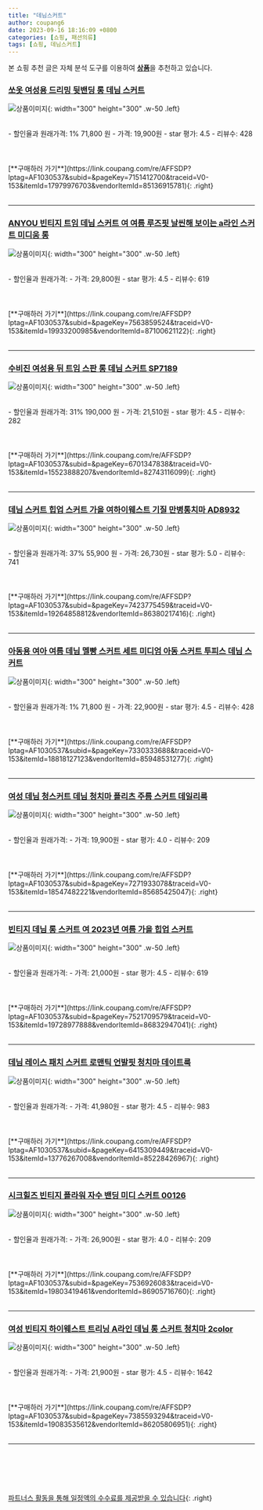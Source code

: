 ```yaml
---
title: "데님스커트"
author: coupang6
date: 2023-09-16 18:16:09 +0800
categories: [쇼핑, 패션의류]
tags: [쇼핑, 데님스커트]
---
```


본 쇼핑 추천 글은 자체 분석 도구를 이용하여 [**상품**](https://link.coupang.com/a/bao1ui)을 추천하고 있습니다.

### [쏘옷 여성용 드리밍 뒷밴딩 롱 데님 스커트](https://link.coupang.com/re/AFFSDP?lptag=AF1030537&subid=&pageKey=7151412700&traceid=V0-153&itemId=17979976703&vendorItemId=85136915781)

![상품이미지](https://thumbnail10.coupangcdn.com/thumbnails/remote/230x230ex/image/vendor_inventory/e825/4dd5514f71cce6c31de8cd0d16776c1e87467ac235db329037a6c4af1178.jpg){: width="300" height="300" .w-50 .left}


<br>
- 할인율과 원래가격: 1%  71,800   원
- 가격: 19,900원
- star 평가: 4.5
- 리뷰수: 428
<br>
<br>
<br>
<br>
[**구매하러 가기**](https://link.coupang.com/re/AFFSDP?lptag=AF1030537&subid=&pageKey=7151412700&traceid=V0-153&itemId=17979976703&vendorItemId=85136915781){: .right}
<br>
<br>

---

### [ANYOU 빈티지 트임 데님 스커트 여 여름 루즈핏 날씬해 보이는 a라인 스커트 미디움 롱](https://link.coupang.com/re/AFFSDP?lptag=AF1030537&subid=&pageKey=7563859524&traceid=V0-153&itemId=19933200985&vendorItemId=87100621122)

![상품이미지](https://thumbnail9.coupangcdn.com/thumbnails/remote/230x230ex/image/vendor_inventory/fbed/725b51eb4e7bbf4576cd7785a2759908dbb6417c33ef95f12839e6340883.jpg){: width="300" height="300" .w-50 .left}


<br>
- 할인율과 원래가격: 
- 가격: 29,800원
- star 평가: 4.5
- 리뷰수: 619
<br>
<br>
<br>
<br>
[**구매하러 가기**](https://link.coupang.com/re/AFFSDP?lptag=AF1030537&subid=&pageKey=7563859524&traceid=V0-153&itemId=19933200985&vendorItemId=87100621122){: .right}
<br>
<br>

---

### [수비진 여성용 뒤 트임 스판 롱 데님 스커트 SP7189](https://link.coupang.com/re/AFFSDP?lptag=AF1030537&subid=&pageKey=6701347838&traceid=V0-153&itemId=15523888207&vendorItemId=82743116099)

![상품이미지](https://thumbnail10.coupangcdn.com/thumbnails/remote/230x230ex/image/rs_quotation_api/ny9qkcky/0813a79f971e4114ba17d9d03a7fdbee.jpg){: width="300" height="300" .w-50 .left}


<br>
- 할인율과 원래가격: 31%  190,000   원
- 가격: 21,510원
- star 평가: 4.5
- 리뷰수: 282
<br>
<br>
<br>
<br>
[**구매하러 가기**](https://link.coupang.com/re/AFFSDP?lptag=AF1030537&subid=&pageKey=6701347838&traceid=V0-153&itemId=15523888207&vendorItemId=82743116099){: .right}
<br>
<br>

---

### [데님 스커트 힙업 스커트 가을 여하이웨스트 기질 만병통치마 AD8932](https://link.coupang.com/re/AFFSDP?lptag=AF1030537&subid=&pageKey=7423775459&traceid=V0-153&itemId=19264858812&vendorItemId=86380217416)

![상품이미지](https://thumbnail8.coupangcdn.com/thumbnails/remote/230x230ex/image/vendor_inventory/36b9/6aabeca1963fd156bd97b1c05ad5b01f3248c4da0b5699578149780702b5.jpg){: width="300" height="300" .w-50 .left}


<br>
- 할인율과 원래가격: 37%  55,900   원
- 가격: 26,730원
- star 평가: 5.0
- 리뷰수: 741
<br>
<br>
<br>
<br>
[**구매하러 가기**](https://link.coupang.com/re/AFFSDP?lptag=AF1030537&subid=&pageKey=7423775459&traceid=V0-153&itemId=19264858812&vendorItemId=86380217416){: .right}
<br>
<br>

---

### [아동용 여아 여름 데님 멜빵 스커트 세트 미디엄 아동 스커트 투피스 데님 스커트](https://link.coupang.com/re/AFFSDP?lptag=AF1030537&subid=&pageKey=7330333688&traceid=V0-153&itemId=18818127123&vendorItemId=85948531277)

![상품이미지](https://thumbnail8.coupangcdn.com/thumbnails/remote/230x230ex/image/vendor_inventory/d31d/fe5b294a60b0c333fb4b2a0421407c735c9baaedf8d8fc64d3433b09ccbd.jpg){: width="300" height="300" .w-50 .left}


<br>
- 할인율과 원래가격: 1%  71,800   원
- 가격: 22,900원
- star 평가: 4.5
- 리뷰수: 428
<br>
<br>
<br>
<br>
[**구매하러 가기**](https://link.coupang.com/re/AFFSDP?lptag=AF1030537&subid=&pageKey=7330333688&traceid=V0-153&itemId=18818127123&vendorItemId=85948531277){: .right}
<br>
<br>

---

### [여성 데님 청스커트 데님 청치마 플리츠 주름 스커트 데일리룩](https://link.coupang.com/re/AFFSDP?lptag=AF1030537&subid=&pageKey=7271933078&traceid=V0-153&itemId=18547482221&vendorItemId=85685425047)

![상품이미지](https://thumbnail7.coupangcdn.com/thumbnails/remote/230x230ex/image/vendor_inventory/0608/7417309406ac6e43df137fcdf91f6b3f0735f87c584791f146aaae0bb2d0.png){: width="300" height="300" .w-50 .left}


<br>
- 할인율과 원래가격: 
- 가격: 19,900원
- star 평가: 4.0
- 리뷰수: 209
<br>
<br>
<br>
<br>
[**구매하러 가기**](https://link.coupang.com/re/AFFSDP?lptag=AF1030537&subid=&pageKey=7271933078&traceid=V0-153&itemId=18547482221&vendorItemId=85685425047){: .right}
<br>
<br>

---

### [빈티지 데님 롱 스커트 여 2023년 여름 가을 힙업 스커트](https://link.coupang.com/re/AFFSDP?lptag=AF1030537&subid=&pageKey=7521709579&traceid=V0-153&itemId=19728977888&vendorItemId=86832947041)

![상품이미지](https://thumbnail8.coupangcdn.com/thumbnails/remote/230x230ex/image/vendor_inventory/12ea/7d159358068670274ef02fc1eb0d1105a06848793cfc2adb469eac894f55.jpg){: width="300" height="300" .w-50 .left}


<br>
- 할인율과 원래가격: 
- 가격: 21,000원
- star 평가: 4.5
- 리뷰수: 619
<br>
<br>
<br>
<br>
[**구매하러 가기**](https://link.coupang.com/re/AFFSDP?lptag=AF1030537&subid=&pageKey=7521709579&traceid=V0-153&itemId=19728977888&vendorItemId=86832947041){: .right}
<br>
<br>

---

### [데님 레이스 패치 스커트 로맨틱 언발핏 청치마 데이트룩](https://link.coupang.com/re/AFFSDP?lptag=AF1030537&subid=&pageKey=6415309449&traceid=V0-153&itemId=13776267008&vendorItemId=85228426967)

![상품이미지](https://thumbnail9.coupangcdn.com/thumbnails/remote/230x230ex/image/vendor_inventory/dd9f/c1f21938af95cce7055e3efd9677e72aa5955e84adffdbd276a7b07942ce.jpg){: width="300" height="300" .w-50 .left}


<br>
- 할인율과 원래가격: 
- 가격: 41,980원
- star 평가: 4.5
- 리뷰수: 983
<br>
<br>
<br>
<br>
[**구매하러 가기**](https://link.coupang.com/re/AFFSDP?lptag=AF1030537&subid=&pageKey=6415309449&traceid=V0-153&itemId=13776267008&vendorItemId=85228426967){: .right}
<br>
<br>

---

### [시크힐즈 빈티지 플라워 자수 밴딩 미디 스커트 00126](https://link.coupang.com/re/AFFSDP?lptag=AF1030537&subid=&pageKey=7536926083&traceid=V0-153&itemId=19803419461&vendorItemId=86905716760)

![상품이미지](https://thumbnail7.coupangcdn.com/thumbnails/remote/230x230ex/image/vendor_inventory/00f5/e1328f56f07ca5f552693290a552fc9443906e285e4fff58f04e4730bedf.jpg){: width="300" height="300" .w-50 .left}


<br>
- 할인율과 원래가격: 
- 가격: 26,900원
- star 평가: 4.0
- 리뷰수: 209
<br>
<br>
<br>
<br>
[**구매하러 가기**](https://link.coupang.com/re/AFFSDP?lptag=AF1030537&subid=&pageKey=7536926083&traceid=V0-153&itemId=19803419461&vendorItemId=86905716760){: .right}
<br>
<br>

---

### [여성 빈티지 하이웨스트 트리닝 A라인 데님 롱 스커트 청치마 2color](https://link.coupang.com/re/AFFSDP?lptag=AF1030537&subid=&pageKey=7385593294&traceid=V0-153&itemId=19083535612&vendorItemId=86205806951)

![상품이미지](https://thumbnail9.coupangcdn.com/thumbnails/remote/230x230ex/image/vendor_inventory/23e5/9cd43efc6352064d33b634bce1dd8a890f24622ec9db4a5a7b8d399dcbe7.jpeg){: width="300" height="300" .w-50 .left}


<br>
- 할인율과 원래가격: 
- 가격: 21,900원
- star 평가: 4.5
- 리뷰수: 1642
<br>
<br>
<br>
<br>
[**구매하러 가기**](https://link.coupang.com/re/AFFSDP?lptag=AF1030537&subid=&pageKey=7385593294&traceid=V0-153&itemId=19083535612&vendorItemId=86205806951){: .right}
<br>
<br>

---
<br><br><br><br><br> [파트너스 활동을 통해 일정액의 수수료를 제공받을 수 있습니다](https://link.coupang.com/a/bao1ui){: .right}